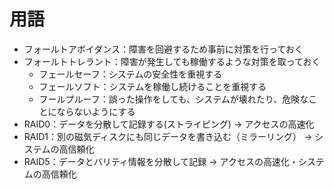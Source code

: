 # 用語
 - フォールトアボイダンス：障害を回避するため事前に対策を行っておく
 - フォールトトレラント：障害が発生しても稼働するような対策を取っておく
   - フェールセーフ：システムの安全性を重視する
   - フェールソフト：システムを稼働し続けることを重視する
   - フールプルーフ：誤った操作をしても、システムが壊れたり、危険なことにならないようにする
 - RAID0：データを分散して記録する(ストライピング) → アクセスの高速化
 - RAID1：別の磁気ディスクにも同じデータを書き込む（ミラーリング） → システムの高信頼化
 - RAID5：データとバリティ情報を分散して記録 → アクセスの高速化・システムの高信頼化
